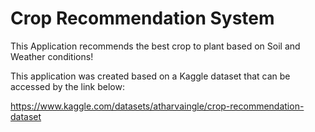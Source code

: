 # Crop Recommendation System

This Application recommends the best crop to plant based on Soil and Weather conditions!

This application was created based on a Kaggle dataset that can be accessed by the link below:

https://www.kaggle.com/datasets/atharvaingle/crop-recommendation-dataset

